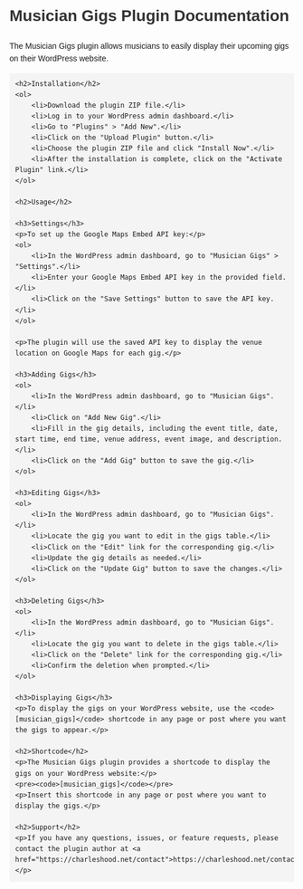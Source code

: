 <!DOCTYPE html>
<html lang="en">
<head>
    <meta charset="UTF-8">
    <meta name="viewport" content="width=device-width, initial-scale=1.0">
    <title>Musician Gigs Plugin Documentation</title>
    <style>
        body {
            font-family: Arial, sans-serif;
            line-height: 1.6;
            margin: 0;
            padding: 20px;
        }
        h1, h2 {
            color: #333;
        }
        pre {
            background-color: #f4f4f4;
            padding: 10px;
            overflow-x: auto;
        }
    </style>
</head>
<body>
    <h1>Musician Gigs Plugin Documentation</h1>
    <p>The Musician Gigs plugin allows musicians to easily display their upcoming gigs on their WordPress website.</p>

    <h2>Installation</h2>
    <ol>
        <li>Download the plugin ZIP file.</li>
        <li>Log in to your WordPress admin dashboard.</li>
        <li>Go to "Plugins" > "Add New".</li>
        <li>Click on the "Upload Plugin" button.</li>
        <li>Choose the plugin ZIP file and click "Install Now".</li>
        <li>After the installation is complete, click on the "Activate Plugin" link.</li>
    </ol>

    <h2>Usage</h2>

    <h3>Settings</h3>
    <p>To set up the Google Maps Embed API key:</p>
    <ol>
        <li>In the WordPress admin dashboard, go to "Musician Gigs" > "Settings".</li>
        <li>Enter your Google Maps Embed API key in the provided field.</li>
        <li>Click on the "Save Settings" button to save the API key.</li>
    </ol>

    <p>The plugin will use the saved API key to display the venue location on Google Maps for each gig.</p>

    <h3>Adding Gigs</h3>
    <ol>
        <li>In the WordPress admin dashboard, go to "Musician Gigs".</li>
        <li>Click on "Add New Gig".</li>
        <li>Fill in the gig details, including the event title, date, start time, end time, venue address, event image, and description.</li>
        <li>Click on the "Add Gig" button to save the gig.</li>
    </ol>

    <h3>Editing Gigs</h3>
    <ol>
        <li>In the WordPress admin dashboard, go to "Musician Gigs".</li>
        <li>Locate the gig you want to edit in the gigs table.</li>
        <li>Click on the "Edit" link for the corresponding gig.</li>
        <li>Update the gig details as needed.</li>
        <li>Click on the "Update Gig" button to save the changes.</li>
    </ol>

    <h3>Deleting Gigs</h3>
    <ol>
        <li>In the WordPress admin dashboard, go to "Musician Gigs".</li>
        <li>Locate the gig you want to delete in the gigs table.</li>
        <li>Click on the "Delete" link for the corresponding gig.</li>
        <li>Confirm the deletion when prompted.</li>
    </ol>

    <h3>Displaying Gigs</h3>
    <p>To display the gigs on your WordPress website, use the <code>[musician_gigs]</code> shortcode in any page or post where you want the gigs to appear.</p>

    <h2>Shortcode</h2>
    <p>The Musician Gigs plugin provides a shortcode to display the gigs on your WordPress website:</p>
    <pre><code>[musician_gigs]</code></pre>
    <p>Insert this shortcode in any page or post where you want to display the gigs.</p>

    <h2>Support</h2>
    <p>If you have any questions, issues, or feature requests, please contact the plugin author at <a href="https://charleshood.net/contact">https://charleshood.net/contact</a>.</p>
</body>
</html>
